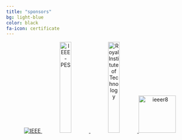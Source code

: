 ```yaml
---
title: "sponsors"
bg: light-blue
color: black
fa-icon: certificate
---
```


<div style="text-align: center">

<a href="https://www.ieee.org/index.html">
   <img class="img-sponsor" alt="IEEE" src="{{ site.baseurl }}img/20040816.jpg">
</a>

<a href="http://www.ieee-pes.org/">
   <img class="img-sponsor" alt="IEEE-PES" src="{{ site.baseurl }}img/IEEE-PES-Logo-Web-No-Background.png" width="25%">
</a>

<a href="http://www.kth.se/">
   <img class="img-sponsor" alt="Royal Institute of Technology" src="{{ site.baseurl }}img/kth-logo.png" width="25%">
</a>

<a href="http://www.ieeer8.org/">
   <img class="img-sponsor" alt="ieeer8" src="{{ site.baseurl }}img/r8logo_640_transparent.png" style="height: 100px;">
</a>

</div>